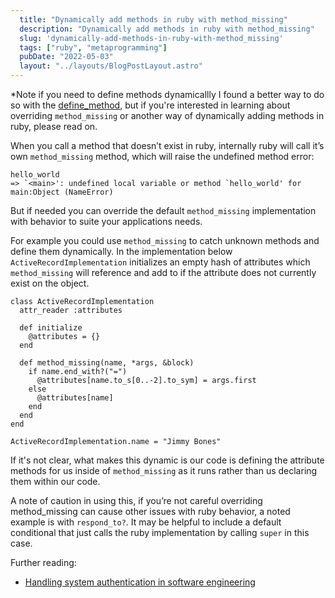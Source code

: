 ```yaml
---
  title: "Dynamically add methods in ruby with method_missing"
  description: "Dynamically add methods in ruby with method_missing"
  slug: 'dynamically-add-methods-in-ruby-with-method_missing'
  tags: ["ruby", "metaprogramming"]
  pubDate: "2022-05-03"
  layout: "../layouts/BlogPostLayout.astro"
---
```


*Note if you need to define methods dynamicallly I found a better way to do so with the [define_method](https://tinytechtuts.com/2022-dynamically-add-methods-with-def-method/), but if you're interested in learning about overriding `method_missing` or another way of dynamically adding methods in ruby, please read on.

When you call a method that doesn’t exist in ruby, internally ruby will call it’s own `method_missing` method, which will raise the undefined method error:

```
hello_world
=> `<main>': undefined local variable or method `hello_world' for main:Object (NameError)
```

But if needed you can override the default `method_missing` implementation with behavior to suite your applications needs.

For example you could use `method_missing` to catch unknown methods and define them dynamically. In the implementation below `ActiveRecordImplementation` initializes an empty hash of attributes which `method_missing` will reference and add to if the attribute does not currently exist on the object.

```
class ActiveRecordImplementation
  attr_reader :attributes

  def initialize
    @attributes = {}
  end

  def method_missing(name, *args, &block)
    if name.end_with?("=")
      @attributes[name.to_s[0..-2].to_sym] = args.first
    else
      @attributes[name]
    end
  end
end

ActiveRecordImplementation.name = "Jimmy Bones"
```

If it's not clear, what makes this dynamic is our code is defining the attribute methods for us inside of `method_missing` as it runs rather than us declaring them within our code.

A note of caution in using this, if you’re not careful overriding method_missing can cause other issues with ruby behavior, a noted example is with `respond_to?`. It may be helpful to include a default conditional that just calls the ruby implementation by calling `super` in this case.

Further reading:
- [Handling system authentication in software engineering](https://tinytechtuts.com/2022-system-auth-in-software-engineering/)